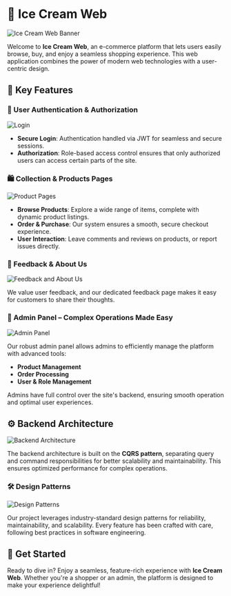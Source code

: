 # 🍨 Ice Cream Web

![Ice Cream Web Banner](https://github.com/user-attachments/assets/0f4251fa-5c73-44fe-8246-36c03730387e)

Welcome to **Ice Cream Web**, an e-commerce platform that lets users easily browse, buy, and enjoy a seamless shopping experience. This web application combines the power of modern web technologies with a user-centric design.

## 🚀 Key Features

### 🔐 User Authentication & Authorization

![Login](https://github.com/user-attachments/assets/151a5d7a-4076-4bdb-a7db-688ee7d736b2)

- **Secure Login**: Authentication handled via JWT for seamless and secure sessions.
- **Authorization**: Role-based access control ensures that only authorized users can access certain parts of the site.

### 🛍️ Collection & Products Pages

![Product Pages](https://github.com/user-attachments/assets/c1bc5da7-40d7-4519-9af6-4408d5516c53)

- **Browse Products**: Explore a wide range of items, complete with dynamic product listings.
- **Order & Purchase**: Our system ensures a smooth, secure checkout experience.
- **User Interaction**: Leave comments and reviews on products, or report issues directly.

### 💬 Feedback & About Us

![Feedback and About Us](https://github.com/user-attachments/assets/6a200df0-6bfe-4854-a573-16aa5cc603bd)

We value user feedback, and our dedicated feedback page makes it easy for customers to share their thoughts.

### 🔧 Admin Panel – Complex Operations Made Easy

![Admin Panel](https://github.com/user-attachments/assets/b68af2b6-3f86-47db-b7ec-1e1bfb073b24)

Our robust admin panel allows admins to efficiently manage the platform with advanced tools:

- **Product Management**
- **Order Processing**
- **User & Role Management**
  
Admins have full control over the site's backend, ensuring smooth operation and optimal user experiences.

## ⚙️ Backend Architecture

![Backend Architecture](https://github.com/user-attachments/assets/e98d4aa9-2ff0-445f-8f44-ea2c5975d601)

The backend architecture is built on the **CQRS pattern**, separating query and command responsibilities for better scalability and maintainability. This ensures optimized performance for complex operations.

### 🛠️ Design Patterns

![Design Patterns](https://github.com/user-attachments/assets/62406007-fef5-49ef-9d23-6656ecf425d9)

Our project leverages industry-standard design patterns for reliability, maintainability, and scalability. Every feature has been crafted with care, following best practices in software engineering.

## 🎉 Get Started

Ready to dive in? Enjoy a seamless, feature-rich experience with **Ice Cream Web**. Whether you're a shopper or an admin, the platform is designed to make your experience delightful!
